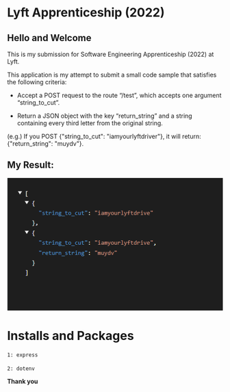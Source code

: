 # <strong> Lyft Apprenticeship (2022) </strong>

## Hello and Welcome

This is my submission for Software Engineering Apprenticeship (2022) at Lyft.

This application is my attempt to submit a small code sample that satisfies the following criteria:

- Accept a POST request to the route “/test”, which accepts one argument “string_to_cut”.

- Return a JSON object with the key “return_string” and a string containing every third letter from the original string.

(e.g.) If you POST {"string_to_cut": "iamyourlyftdriver"}, it will return: {"return_string": "muydv"}.

## My Result:

![screenshot 1](./public/images/my_lyft_apprenticeship_result.png)
<br>

# Installs and Packages

    1: express

    2: dotenv

<strong>Thank you<strong>
